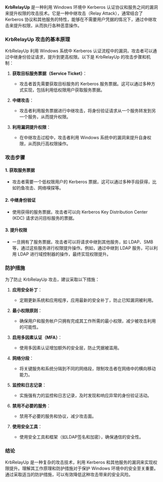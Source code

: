 **KrbRelayUp** 是一种利用 Windows 环境中 Kerberos 认证协议和服务之间的漏洞来提升权限的攻击技术。它是一种中继攻击（Relay Attack），通常结合了 Kerberos 协议和其他服务的特性，能够在不需要用户凭据的情况下，通过中继攻击来提升权限，从而执行各种恶意操作。

### KrbRelayUp 攻击的基本原理

KrbRelayUp 利用 Windows 系统中 Kerberos 认证流程中的漏洞，攻击者可以通过中继身份验证请求，提升到更高权限。以下是 KrbRelayUp 的攻击步骤和机制：

1. **获取目标服务票据（Service Ticket）**：
   - 攻击者首先需要获取目标服务的 Kerberos 服务票据。这可以通过多种方式实现，包括利用低权限用户获取服务票据。

2. **中继攻击**：
   - 攻击者利用服务票据进行中继攻击，将身份验证请求从一个服务转发到另一个服务，从而提升权限。

3. **利用漏洞提升权限**：
   - 在中继攻击过程中，攻击者利用 Windows 系统中的漏洞来提升自身权限，从而执行高权限操作。

### 攻击步骤

#### 1. 获取服务票据

- 攻击者需要一个低权限用户的 Kerberos 票据，这可以通过多种手段获得，比如钓鱼攻击、网络嗅探等。

#### 2. 中继身份验证

- 使用获得的服务票据，攻击者可以向 Kerberos Key Distribution Center (KDC) 请求访问目标服务的票据。

#### 3. 提升权限

- 一旦拥有了服务票据，攻击者可以将请求中继到其他服务，如 LDAP、SMB 等，通过这些服务进行权限提升操作。例如，通过中继到 LDAP 服务，可以利用 LDAP 进行域控制器的操作，最终实现权限提升。

### 防护措施

为了防止 KrbRelayUp 攻击，建议采取以下措施：

1. **应用安全补丁**：
   - 定期更新系统和应用程序，应用最新的安全补丁，防止已知漏洞被利用。

2. **最小权限原则**：
   - 确保用户和服务帐户只拥有完成其工作所需的最小权限，减少被攻击利用的可能性。

3. **启用多因素认证（MFA）**：
   - 使用多因素认证增加额外的安全层，防止凭据被滥用。

4. **网络分段**：
   - 将关键服务和系统分隔到不同的网络段，限制攻击者在网络中的横向移动能力。

5. **监控和日志记录**：
   - 实施强有力的监控和日志记录，及时发现和响应异常的身份验证活动。

6. **禁用不必要的服务**：
   - 禁用不必要的服务和协议，减少攻击面。

7. **使用安全工具**：
   - 使用安全工具和框架（如LDAP签名和加密），确保通信的安全性。

### 结论

KrbRelayUp 是一种复杂的攻击技术，利用 Kerberos 和其他服务的漏洞来实现权限提升。理解其工作原理和防护措施对于保护 Windows 环境中的安全至关重要。通过采取适当的防护措施，可以有效降低这种攻击带来的安全风险。